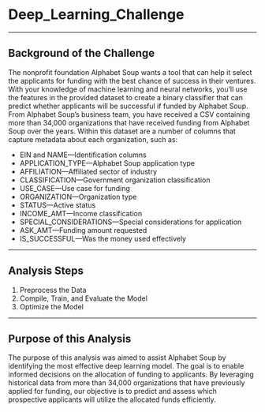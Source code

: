 # Deep_Learning_Challenge

---

## Background of the Challenge

The nonprofit foundation Alphabet Soup wants a tool that can help it select the applicants for funding with the best chance of success in their ventures. With your knowledge of machine learning and neural networks, you’ll use the features in the provided dataset to create a binary classifier that can predict whether applicants will be successful if funded by Alphabet Soup. From Alphabet Soup’s business team, you have received a CSV containing more than 34,000 organizations that have received funding from Alphabet Soup over the years. Within this dataset are a number of columns that capture metadata about each organization, such as:

- EIN and NAME—Identification columns
- APPLICATION_TYPE—Alphabet Soup application type
- AFFILIATION—Affiliated sector of industry
- CLASSIFICATION—Government organization classification
- USE_CASE—Use case for funding
- ORGANIZATION—Organization type
- STATUS—Active status
- INCOME_AMT—Income classification
- SPECIAL_CONSIDERATIONS—Special considerations for application
- ASK_AMT—Funding amount requested
- IS_SUCCESSFUL—Was the money used effectively

---

## Analysis Steps

1. Preprocess the Data
2. Compile, Train, and Evaluate the Model
3. Optimize the Model

---

## Purpose of this Analysis

The purpose of this analysis was aimed to assist Alphabet Soup by identifying the most effective deep learning model. The goal is to enable informed decisions on the allocation of funding to applicants. By leveraging historical data from more than 34,000 organizations that have previously applied for funding, our objective is to predict and assess which prospective applicants will utilize the allocated funds efficiently.

